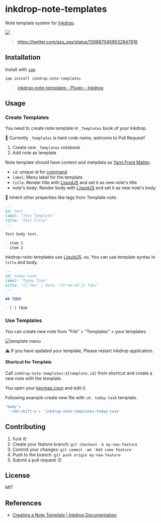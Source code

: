 # inkdrop-note-templates

Note template system for [Inkdrop](https://inkdrop.app).

[![](https://raw.githubusercontent.com/azu/inkdrop-note-templates/master/docs/resources/video.png)](https://twitter.com/azu_oss/status/1266670458532847616)
> https://twitter.com/azu_oss/status/1266670458532847616

## Installation

Install with [`ipm`](https://docs.inkdrop.app/manual/extend-inkdrop-with-plugins):

    ipm install inkdrop-note-templates

> [inkdrop-note-templates - Plugin - Inkdrop](https://my.inkdrop.app/plugins/inkdrop-note-templates)

## Usage

### Create Templates

You need to create note template in `_Templates` book of your inkdrop.

:memo: Currently `_Templates` is hard code name, welcome to Pull Request!

1. Create new `_Templates` notebook
2. Add note as template  

Note template should have content and metadata as [Yaml Front Matter](https://jekyllrb.com/docs/front-matter/).

- `id`: unique id for [command](https://docs.inkdrop.app/manual/list-of-commands)
- `label`: Menu label for the template
- `title`: Render title with [LiquidJS](https://liquidjs.com/) and set it as new note's title 
- note's body: Render body with [LiquidJS](https://liquidjs.com/) and set it as new note's body
 
:memo: Inherit other properties like tags from Template note.
 
```markdown
---
id: test
label: "Test Template"
title: "Test Title"
---

Test body text.

- item 1
- item 2
```

inkdrop-note-templates use [LiquidJS](https://liquidjs.com/).
so, You can use template syntax in `title` and body.

```markdown
---
id: today-task
label: "Today Task"
title: "{{'now' | date: '%Y-%m-%d'}} Taks"
---

## TODO

- [ ] TASK
```


### Use Templates

You can create new note from "File" > "Templates" > your templates.

![template menu](https://raw.githubusercontent.com/azu/inkdrop-note-templates/master/docs/resources/template.png)

:warning: If you have updated your template, Please restart inkdrop application.

#### Shortcut for Template

Call `inkdrop-note-templates:${template.id}` from shortcut and create a new note with the template.

You open your [keymap.cson](https://docs.inkdrop.app/manual/customizing-keybindings) and edit it.

Following example create new file with `id: today-task` template.

```cson
'body':
  'cmd-shift-e': 'inkdrop-note-templates:today-task'
```

## Contributing

1. Fork it!
2. Create your feature branch: `git checkout -b my-new-feature`
3. Commit your changes: `git commit -am 'Add some feature'`
4. Push to the branch: `git push origin my-new-feature`
5. Submit a pull request :D

## License

MIT

## References

- [Creating a Note Template | Inkdrop Documentation](https://docs.inkdrop.app/manual/creating-a-note-template)
